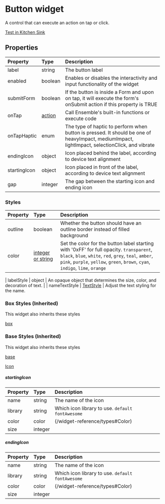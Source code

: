 # Button widget

A control that can execute an action on tap or click.

[Test in Kitchen Sink](https://studio.ensembleui.com/app/e24402cb-75e2-404c-866c-29e6c3dd7992/screen/09c1087b-f9ee-4a8c-9286-e0e881184c07)

## Properties

| Property     | Type    | Description                                                                                                         |
| :----------- | :------ | :------------------------------------------------------------------------------------------------------------------ |
| label        | string  | The button label                                                                                                    |
| enabled      | boolean | Enables or disables the interactivity and input functionality of the widget                                         |
| submitForm   | boolean | If the button is inside a Form and upon on tap, it will execute the form's onSubmit action if this property is TRUE |
| onTap        | [action](/actions/directory.md)  | Call Ensemble's built-in functions or execute code                                                                  |
| onTapHaptic | enum | The type of haptic to perform when button is pressed. It should be one of heavyImpact, mediumImpact, lightImpact, selectionClick, and vibrate        |                                                                                           |
| endingIcon   | object  | Icon placed behind the label, according to device text alignment                                                    |
| startingIcon | object  | Icon placed in front of the label, according to device text alignment                                               |
| gap          | integer | The gap between the starting icon and ending icon                                                                   |

### Styles

| Property        | Type              | Description                                                                                                                                                                                                                                                                                                                       |
| :-------------- | :---------------- | :-------------------------------------------------------------------------------------------------------------------------------------------------------------------------------------------------------------------------------------------------------------------------------------------------------------------------------- |
| outline         | boolean           | Whether the button should have an outline border instead of filled background                                                                                                                                                                                                                                                     |
| color           | [integer or string](/widget-reference/types#Color) | Set the color for the button label starting with '0xFF' for full opacity. `transparent`, `black`, `blue`, `white`, `red`, `grey`, `teal`, `amber`, `pink`, `purple`, `yellow`, `green`, `brown`, `cyan`, `indigo`, `lime`, `orange`                                                                                                            |

| labelStyle      | object            | An opaque object that determines the size, color, and decoration of text.                                                                                                                                                                                                                     |
| nameTextStyle | [TextStyle](/widget-reference/types#TextStyle) | Adjust the text styling for the name.

### Box Styles (Inherited)
This widget also inherits these styles

[box](_snippets/box-styles.md ':include')

### Base Styles (Inherited)
This widget also inherits these styles

[base](_snippets/base-styles.md ':include')

[Icon](/widget-reference/Icon.md)

##### startingIcon

| Property | Type    | Description                                        |
| :------- | :------ | :------------------------------------------------- |
| name     | string  | The name of the icon                               |
| library  | string  | Which icon library to use. `default` `fontAwesome` |
| color    | color   | (/widget-reference/types#Color)                    |
| size     | integer |                                                    |

##### endingIcon

| Property | Type    | Description                                        |
| :------- | :------ | :------------------------------------------------- |
| name     | string  | The name of the icon                               |
| library  | string  | Which icon library to use. `default` `fontAwesome` |
| color    | color   | (/widget-reference/types#Color)                    |
| size     | integer |                                                    |